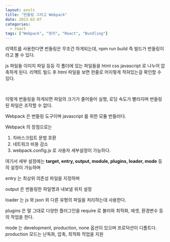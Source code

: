 ```yaml
---
layout: posts
title: "번들링 그리고 Webpack"
date: 2023-02-07
categories:
  - react
tags: ["Webpack", "정리", "React", "Bundling"]
---
```


리액트를 사용한다면 번들링은 무조건 하게되는데, npm run build 즉 빌드가 번들링이라고 볼 수 있다.

js 파일들 이미지 파일 등등 각 폴더에 있는 파일들을 html css javascript 로 나누어 압축하게 된다. 리액트 빌드 후 html 파일을 보면 한줄로 어지렇게 적혀있는걸 확인할 수 있다.

<br>

이렇게 번들링을 하게되면 파일의 크기가 줄어들어 실행, 로딩 속도가 빨라지며 번들링된 파일은 조작할 수 없다.

Webpack 은 번들링 도구이며 javascript 를 위한 모듈 번들러다.

Webpack 의 장점으로는

1. 자바스크립트 문법 호환
2. 네트워크 비용 감소
3. webpack.config.js 로 사용자 세부설정이 가능하다.

여기서 세부 설정에는 **target, entry, output, module, plugins, loader, mode** 등의 설정이 가능하며

entry 는 최상위 의존성 파일을 지정하며

output 은 번들링한 파일명과 내보낼 위치 설정

loader 는 js 와 json 외 다른 유형의 파일을 처리하는데 사용한다.

plugins 은 말 그대로 다양한 플러그인을 require 로 불러와 최적화, 에셋, 환경변수 등의 작업을 한다.

mode 는 development, production, none 옵션이 있으며 프로덕션이 디폴트다. production 모드는 난독화, 압축, 최적화 작업을 지원
